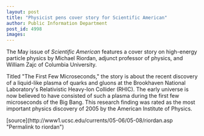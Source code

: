 ```yaml
---
layout: post
title: "Physicist pens cover story for Scientific American"
author: Public Information Department
post_id: 4998
images:
---
```


<a name="content" id="content"></a>
<p>
  The May issue of <i>Scientific American</i> features a cover story on high-energy particle physics by Michael Riordan, adjunct professor of physics, and William Zajc of Columbia University.
</p>
<p>
  Titled "The First Few Microseconds," the story is about the recent discovery of a liquid-like plasma of quarks and gluons at the Brookhaven National Laboratory's Relativistic Heavy-Ion Collider (RHIC). The early universe is now believed to have consisted of such a plasma during the first few microseconds of the Big Bang. This research finding was rated as the most important physics discovery of 2005 by the American Institute of Physics.
</p>
[source](http://www1.ucsc.edu/currents/05-06/05-08/riordan.asp "Permalink to riordan")

